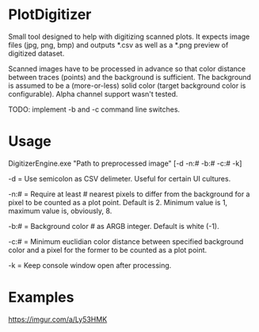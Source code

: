 # PlotDigitizer

Small tool designed to help with digitizing scanned plots. It expects image files (jpg, png, bmp) and outputs *.csv as well as a *.png preview of digitized dataset.

Scanned images have to be processed in advance so that color distance between traces (points) and the background is sufficient.
The background is assumed to be a (more-or-less) solid color (target background color is configurable). Alpha channel support wasn't tested.

TODO: implement -b and -c command line switches.

# Usage

DigitizerEngine.exe "Path to preprocessed image" [-d -n:# -b:# -c:# -k]

-d = Use semicolon as CSV delimeter. Useful for certain UI cultures.

-n:# = Require at least # nearest pixels to differ from the background for a pixel to be counted as a plot point. Default is 2. Minimum value is 1, maximum value is, obviously, 8.

-b:# = Background color # as ARGB integer. Default is white (-1).

-c:# = Minimum euclidian color distance between specified background color and a pixel for the former to be counted as a plot point.

-k = Keep console window open after processing.

# Examples

https://imgur.com/a/Ly53HMK
